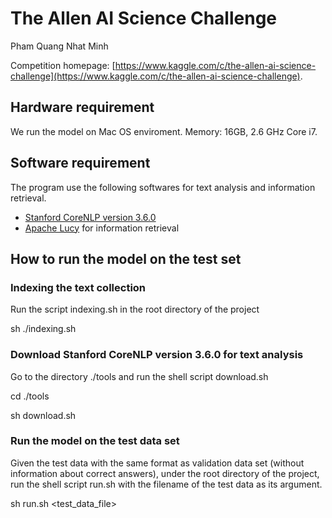 # The Allen AI Science Challenge
Pham Quang Nhat Minh

Competition homepage: [https://www.kaggle.com/c/the-allen-ai-science-challenge](https://www.kaggle.com/c/the-allen-ai-science-challenge).

## Hardware requirement
We run the model on Mac OS enviroment. Memory: 16GB, 2.6 GHz Core i7.

## Software requirement
The program use the following softwares for text analysis and information retrieval.

- [Stanford CoreNLP version 3.6.0](http://stanfordnlp.github.io/CoreNLP/)
- [Apache Lucy](http://lucy.apache.org/) for information retrieval

## How to run the model on the test set

### Indexing the text collection
Run the script indexing.sh in the root directory of the project

sh ./indexing.sh

### Download Stanford CoreNLP version 3.6.0 for text analysis
Go to the directory ./tools and run the shell script download.sh

cd ./tools

sh download.sh

### Run the model on the test data set
Given the test data with the same format as validation data set (without information about correct answers), under the root directory of the project, run the shell script run.sh with the filename of the test data as its argument.

sh run.sh <test_data_file>






